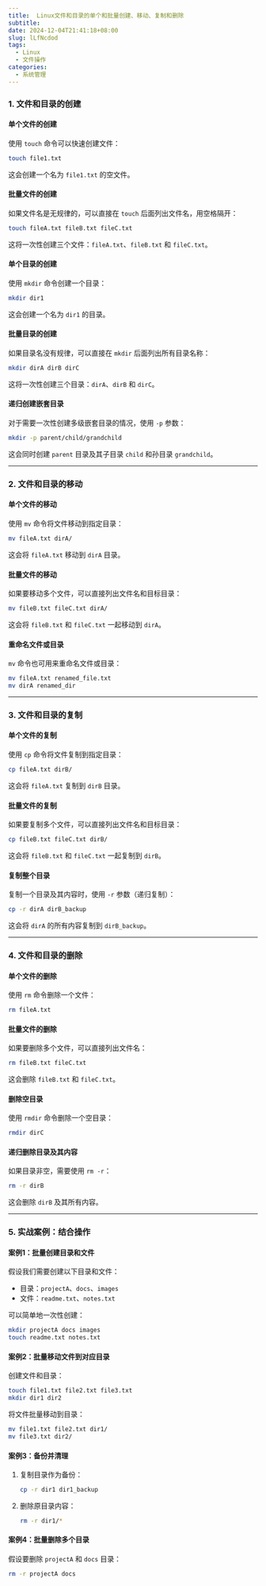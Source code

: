 ```yaml
---
title:  Linux文件和目录的单个和批量创建、移动、复制和删除 
subtitle:
date: 2024-12-04T21:41:18+08:00
slug: lLfNcdod
tags:
  - Linux
  - 文件操作
categories:
  - 系统管理
---
```



### **1. 文件和目录的创建**

#### **单个文件的创建**

使用 `touch` 命令可以快速创建文件：

```bash
touch file1.txt
```

这会创建一个名为 `file1.txt` 的空文件。

#### **批量文件的创建**

如果文件名是无规律的，可以直接在 `touch` 后面列出文件名，用空格隔开：

```bash
touch fileA.txt fileB.txt fileC.txt
```

这将一次性创建三个文件：`fileA.txt`、`fileB.txt` 和 `fileC.txt`。

#### **单个目录的创建**

使用 `mkdir` 命令创建一个目录：

```bash
mkdir dir1
```

这会创建一个名为 `dir1` 的目录。

#### **批量目录的创建**

如果目录名没有规律，可以直接在 `mkdir` 后面列出所有目录名称：

```bash
mkdir dirA dirB dirC
```

这将一次性创建三个目录：`dirA`、`dirB` 和 `dirC`。

#### **递归创建嵌套目录**

对于需要一次性创建多级嵌套目录的情况，使用 `-p` 参数：

```bash
mkdir -p parent/child/grandchild
```

这会同时创建 `parent` 目录及其子目录 `child` 和孙目录 `grandchild`。

---

### **2. 文件和目录的移动**

#### **单个文件的移动**

使用 `mv` 命令将文件移动到指定目录：

```bash
mv fileA.txt dirA/
```

这会将 `fileA.txt` 移动到 `dirA` 目录。

#### **批量文件的移动**

如果要移动多个文件，可以直接列出文件名和目标目录：

```bash
mv fileB.txt fileC.txt dirA/
```

这会将 `fileB.txt` 和 `fileC.txt` 一起移动到 `dirA`。

#### **重命名文件或目录**

`mv` 命令也可用来重命名文件或目录：

```bash
mv fileA.txt renamed_file.txt
mv dirA renamed_dir
```

---

### **3. 文件和目录的复制**

#### **单个文件的复制**

使用 `cp` 命令将文件复制到指定目录：

```bash
cp fileA.txt dirB/
```

这会将 `fileA.txt` 复制到 `dirB` 目录。

#### **批量文件的复制**

如果要复制多个文件，可以直接列出文件名和目标目录：

```bash
cp fileB.txt fileC.txt dirB/
```

这会将 `fileB.txt` 和 `fileC.txt` 一起复制到 `dirB`。

#### **复制整个目录**

复制一个目录及其内容时，使用 `-r` 参数（递归复制）：

```bash
cp -r dirA dirB_backup
```

这会将 `dirA` 的所有内容复制到 `dirB_backup`。

---

### **4. 文件和目录的删除**

#### **单个文件的删除**

使用 `rm` 命令删除一个文件：

```bash
rm fileA.txt
```

#### **批量文件的删除**

如果要删除多个文件，可以直接列出文件名：

```bash
rm fileB.txt fileC.txt
```

这会删除 `fileB.txt` 和 `fileC.txt`。

#### **删除空目录**

使用 `rmdir` 命令删除一个空目录：

```bash
rmdir dirC
```

#### **递归删除目录及其内容**

如果目录非空，需要使用 `rm -r`：

```bash
rm -r dirB
```

这会删除 `dirB` 及其所有内容。

---

### **5. 实战案例：结合操作**

#### **案例1：批量创建目录和文件**

假设我们需要创建以下目录和文件：

- 目录：`projectA`、`docs`、`images`
- 文件：`readme.txt`、`notes.txt`

可以简单地一次性创建：

```bash
mkdir projectA docs images
touch readme.txt notes.txt
```

#### **案例2：批量移动文件到对应目录**

创建文件和目录：

```bash
touch file1.txt file2.txt file3.txt
mkdir dir1 dir2
```

将文件批量移动到目录：

```bash
mv file1.txt file2.txt dir1/
mv file3.txt dir2/
```

#### **案例3：备份并清理**

1. 复制目录作为备份：
   ```bash
   cp -r dir1 dir1_backup
   ```
2. 删除原目录内容：
   ```bash
   rm -r dir1/*
   ```

#### **案例4：批量删除多个目录**

假设要删除 `projectA` 和 `docs` 目录：

```bash
rm -r projectA docs
```

